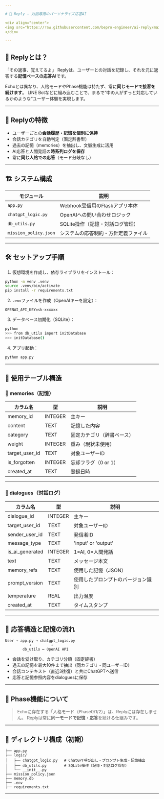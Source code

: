```yaml
---

# 🤖 Reply – 対話専用のパーソナライズ応答AI

<div align="center">
<img src="https://raw.githubusercontent.com/bepro-engineer/ai-reply/main/images/reply_screen_top.png" width="700">
</div>

---
```


## 💬 Replyとは？

「その返事、覚えてるよ」
Replyは、ユーザーとの対話を記録し、それを元に返答する**記憶ベースの応答AI**です。

Echoとは異なり、人格モードやPhase機能は持たず、常に**同じモードで接客を続けます**。
LINE Botなどに組み込むことで、まるで“中の人がずっと対応しているかのような”ユーザー体験を実現します。

---

## 🧠 Replyの特徴

* ユーザーごとの**会話履歴・記憶を個別に保持**
* 会話カテゴリを自動判定（固定辞書型）
* 過去の記憶（memories）を抽出し、文脈生成に活用
* AI応答と人間発話の**時系列ログを保存**
* 常に**同じ人格での応答**（モード分岐なし）

---

## 🏗️ システム構成

| モジュール                 | 説明                    |
| --------------------- | --------------------- |
| `app.py`              | Webhook受信用のFlaskアプリ本体 |
| `chatgpt_logic.py`    | OpenAIへの問い合わせロジック     |
| `db_utils.py`         | SQLite操作（記憶・対話ログ管理）   |
| `mission_policy.json` | システムの応答制約・方針定義ファイル    |

---

## 🛠️ セットアップ手順

1. 仮想環境を作成し、依存ライブラリをインストール：

```bash
python -m venv .venv
source .venv/bin/activate
pip install -r requirements.txt
```

2. `.env`ファイルを作成（OpenAIキーを設定）：

```
OPENAI_API_KEY=sk-xxxxxx
```

3. データベース初期化（SQLite）：

```bash
python
>>> from db_utils import initDatabase
>>> initDatabase()
```

4. アプリ起動：

```bash
python app.py
```

---

## 🧾 使用テーブル構造

### 🔹 memories（記憶）

| カラム名             | 型       | 説明            |
| ---------------- | ------- | ------------- |
| memory\_id       | INTEGER | 主キー           |
| content          | TEXT    | 記憶した内容        |
| category         | TEXT    | 固定カテゴリ（辞書ベース） |
| weight           | INTEGER | 重み（現状未使用）     |
| target\_user\_id | TEXT    | 対象ユーザーID      |
| is\_forgotten    | INTEGER | 忘却フラグ（0 or 1） |
| created\_at      | TEXT    | 登録日時          |

---

### 🔹 dialogues（対話ログ）

| カラム名              | 型       | 説明                  |
| ----------------- | ------- | ------------------- |
| dialogue\_id      | INTEGER | 主キー                 |
| target\_user\_id  | TEXT    | 対象ユーザーID            |
| sender\_user\_id  | TEXT    | 発信者ID               |
| message\_type     | TEXT    | 'input' or 'output' |
| is\_ai\_generated | INTEGER | 1=AI, 0=人間発話        |
| text              | TEXT    | メッセージ本文             |
| memory\_refs      | TEXT    | 使用した記憶（JSON）        |
| prompt\_version   | TEXT    | 使用したプロンプトのバージョン識別   |
| temperature       | REAL    | 出力温度                |
| created\_at       | TEXT    | タイムスタンプ             |

---

## 📝 応答構造と記憶の流れ

```
User → app.py → chatgpt_logic.py
           ↓         ↓
        db_utils ← OpenAI API
```

* 会話を受け取り、カテゴリ分類（固定辞書）
* 過去の記憶を最大10件まで抽出（同カテゴリ・同ユーザーID）
* 会話コンテキスト（直近3往復）と共にChatGPTへ送信
* 応答と記憶参照内容をdialoguesに保存

---

## 🚫 Phase機能について

> Echoに存在する「人格モード（Phase0/1/2）」は、Replyには存在しません。
> Replyは常に**同一モードで記憶・応答**を続ける仕組みです。

---

## 📂 ディレクトリ構成（初期）

```
├── app.py
├── logic/
│   ├── chatgpt_logic.py   # ChatGPT呼び出し・プロンプト生成・記憶抽出
│   ├── db_utils.py        # SQLite操作（記憶・対話ログ保存）
│   └── __init__.py
├── mission_policy.json
├── memory.db
├── .env
├── requirements.txt
```

---

